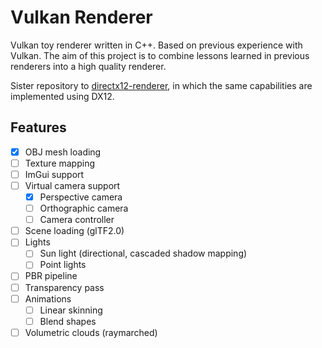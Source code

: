 # Vulkan Renderer

Vulkan toy renderer written in C++. Based on previous experience with Vulkan.
The aim of this project is to combine lessons learned in previous renderers into a high quality renderer.

Sister repository to [directx12-renderer](https://github.com/nemjit001/directx12-renderer), in which the same capabilities are implemented using DX12.

## Features

- [X] OBJ mesh loading
- [ ] Texture mapping
- [ ] ImGui support
- [ ] Virtual camera support
	- [X] Perspective camera
	- [ ] Orthographic camera
	- [ ] Camera controller
- [ ] Scene loading (glTF2.0)
- [ ] Lights
	- [ ] Sun light (directional, cascaded shadow mapping)
	- [ ] Point lights
- [ ] PBR pipeline
- [ ] Transparency pass
- [ ] Animations
	- [ ] Linear skinning
	- [ ] Blend shapes
- [ ] Volumetric clouds (raymarched)
